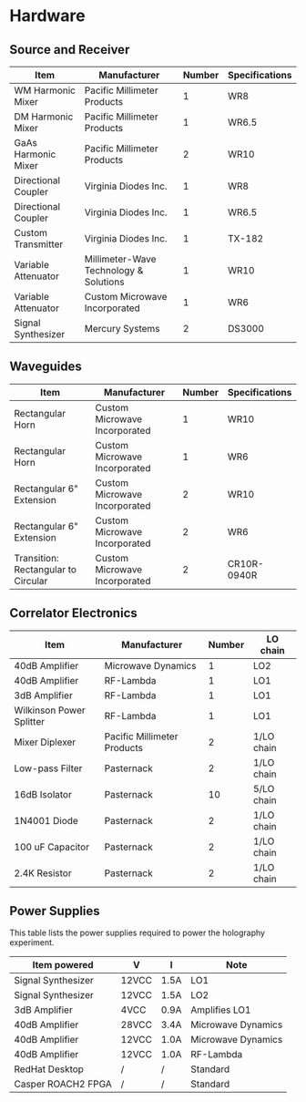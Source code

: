 # Hardware #

## Source and Receiver
|   Item        |   Manufacturer   |   Number  |  Specifications  |
| --------------------- | ----- | -----| ----|
| WM Harmonic Mixer | Pacific Millimeter Products | 1 |  WR8  |
| DM Harmonic Mixer | Pacific Millimeter Products | 1 |  WR6.5  |
| GaAs Harmonic Mixer | Pacific Millimeter Products | 2 |  WR10  |
| Directional Coupler | Virginia Diodes Inc. | 1 |  WR8  |
| Directional Coupler | Virginia Diodes Inc. | 1 |  WR6.5  |
| Custom Transmitter | Virginia Diodes Inc. | 1 |  TX-182  |
| Variable Attenuator | Millimeter-Wave Technology & Solutions | 1 |  WR10  |
| Variable Attenuator | Custom Microwave Incorporated | 1 |  WR6  |
| Signal Synthesizer | Mercury Systems | 2 |  DS3000  |

## Waveguides
|   Item        |   Manufacturer   |   Number  |  Specifications  |
| --------------------- | ----- | -----| ----|
| Rectangular Horn | Custom Microwave Incorporated | 1 |  WR10  |
| Rectangular Horn | Custom Microwave Incorporated | 1 |  WR6  |
| Rectangular 6" Extension | Custom Microwave Incorporated | 2 |  WR10  |
| Rectangular 6" Extension | Custom Microwave Incorporated | 2 |  WR6  |
| Transition: Rectangular to Circular | Custom Microwave Incorporated | 2 |  CR10R-0940R  |

## Correlator Electronics
|   Item        |   Manufacturer   |   Number  |  LO chain  |
| --------------------- | ----- | -----| ----|
| 40dB Amplifier | Microwave Dynamics | 1 |  LO2  |
| 40dB Amplifier | RF-Lambda | 1 |  LO1  |
| 3dB Amplifier | RF-Lambda | 1 |  LO1  |
| Wilkinson Power Splitter | RF-Lambda | 1 |  LO1  |
| Mixer Diplexer | Pacific Millimeter Products | 2 |  1/LO chain  |
| Low-pass Filter | Pasternack | 2 |  1/LO chain  |
| 16dB Isolator | Pasternack | 10 |  5/LO chain  |
| 1N4001 Diode | Pasternack | 2 |  1/LO chain  |
| 100 uF Capacitor | Pasternack | 2 |  1/LO chain  |
| 2.4K Resistor | Pasternack | 2 |  1/LO chain  |

## Power Supplies

This table lists the power supplies required to power the holography experiment.

|   Item powered        |   V   |   I  |  Note   |
| --------------------- | ----- | -----| ----|
| Signal Synthesizer | 12VCC | 1.5A | LO1 |
| Signal Synthesizer | 12VCC | 1.5A | LO2 |
| 3dB Amplifier    | 4VCC  | 0.9A | Amplifies LO1  |
| 40dB Amplifier  | 28VCC  | 3.4A | Microwave Dynamics  |
| 40dB Amplifier  | 12VCC  | 1.0A | Microwave Dynamics  |
| 40dB Amplifier  | 12VCC  | 1.0A | RF-Lambda |
| RedHat Desktop   | / | / | Standard |
| Casper ROACH2 FPGA    | / | / | Standard |
